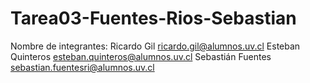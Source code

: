 # Tarea03-Fuentes-Rios-Sebastian
Nombre de integrantes:
Ricardo Gil ricardo.gil@alumnos.uv.cl
Esteban Quinteros esteban.quinteros@alumnos.uv.cl
Sebastián Fuentes sebastian.fuentesri@alumnos.uv.cl
